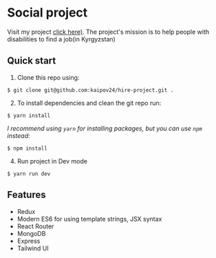 # Social project

Visit my project [click here)](https://hirepeoplewithdisabilities.herokuapp.com).
The project's mission is to help people with disabilities to find a job(in Kyrgyzstan)

## Quick start

1. Clone this repo using:
  ```shell
  $ git clone git@github.com:kaipov24/hire-project.git .
  ```

2. To install dependencies and clean the git repo run:

  ```shell
  $ yarn install
  ```

  *I recommend using `yarn` for installing packages, but you can use `npm` instead*:

  ```shell
  $ npm install
  ```
4. Run project in Dev mode

  ```shell
  $ yarn run dev
  ```

## Features

* Redux
* Modern ES6 for using template strings, JSX syntax
* React Router
* MongoDB
* Express
* Tailwind UI